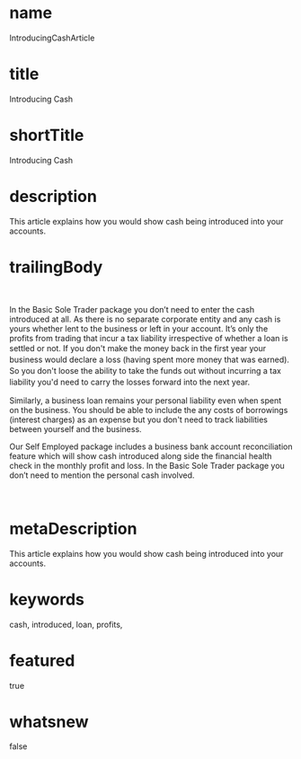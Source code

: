 # name
IntroducingCashArticle

# title
Introducing Cash

# shortTitle
Introducing Cash

# description
This article explains how you would show cash being introduced into your accounts.

# trailingBody
<p>&nbsp;</p>
<p>
    In the Basic Sole Trader package you don&rsquo;t need to enter the cash introduced at all. As there is no separate corporate entity and any cash is yours whether lent to the business or left in your account. It&rsquo;s only the profits from trading that incur a tax liability irrespective of whether a loan is settled or not.&nbsp;<span style="line-height: 1.4285715;">If you don't make the money back in the first year your business would declare a loss (having spent more money that was earned). So you don't loose the ability to take the funds out without incurring a tax liability you'd need to carry the losses forward into the next year.</span>
</p>
<p>Similarly, a business loan remains your personal liability even when spent on the business. You should be able to include the any costs of borrowings (interest charges) as an expense but you don't need to track liabilities between yourself and the business.</p>
<p>Our Self Employed package includes a business bank account reconciliation feature which will show cash introduced along side the financial health check in the monthly profit and loss. In the Basic Sole Trader package you don&rsquo;t need to mention the personal cash involved.</p>
<p>&nbsp;</p>


# metaDescription
This article explains how you would show cash being introduced into your accounts. 

# keywords
cash, introduced, loan, profits,

# featured
true

# whatsnew
false
